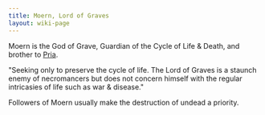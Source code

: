 ```yaml
---
title: Moern, Lord of Graves
layout: wiki-page
---
```


Moern is the God of Grave, Guardian of the Cycle of Life & Death, and brother to [Pria](Pria).

"Seeking only to preserve the cycle of life. The Lord of Graves is a staunch enemy of necromancers but does not concern himself with the regular intricasies of life such as war & disease."

Followers of Moern usually make the destruction of undead a priority.